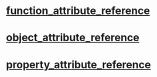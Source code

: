 
 #  [function_attribute_reference](https://github.com/dragonCASTjosh/PlasmaDocs/blob/master/code_reference/attribute_reference/function_attribute_reference.markdown) 

 #  [object_attribute_reference](https://github.com/dragonCASTjosh/PlasmaDocs/blob/master/code_reference/attribute_reference/object_attribute_reference.markdown) 

 #  [property_attribute_reference](https://github.com/dragonCASTjosh/PlasmaDocs/blob/master/code_reference/attribute_reference/property_attribute_reference.markdown)  

 